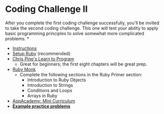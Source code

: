 # Coding Challenge II

After you complete the first coding challenge successfully, you'll be
invited to take the second coding challenge. This one will test your
ability to apply basic programming principles to solve somewhat more
complicated problems.
*
* [Instructions][instructions]
* [Setup Ruby][setup] (recommended)
* [Chris Pine's Learn to Program][chris-pine]
    * Great for beginners; the first eight chapters will be great prep.
* [Ruby Monk][ruby-monk]
    * Complete the following sections in the Ruby Primer section:
        * Introduction to Ruby Objects
        * Introduction to Strings
        * Conditions and Loops
        * Arrays in Ruby
* [AppAcademy: Mini Curriculum][mini-curriculum]
* **[Example practice problems][practice-problems]**

[instructions]: ./instructions.md
[setup]: ../coding-test-1/setup.md
[chris-pine]: http://filepi.com/i/kF0llED
[ruby-monk]: http://rubymonk.com
[mini-curriculum]: ../mini-curriculum/README.md
[practice-problems]: ./practice-problems

